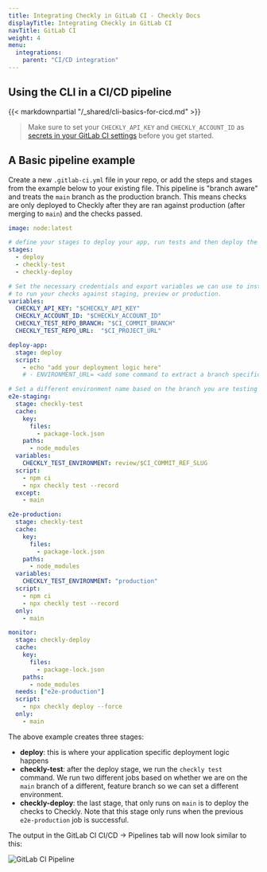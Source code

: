 ```yaml
---
title: Integrating Checkly in GitLab CI - Checkly Docs
displayTitle: Integrating Checkly in GitLab CI  
navTitle: GitLab CI
weight: 4
menu:
  integrations:
    parent: "CI/CD integration"
---
```


## Using the CLI in a CI/CD pipeline

{{< markdownpartial "/_shared/cli-basics-for-cicd.md" >}}

> Make sure to set your `CHECKLY_API_KEY` and `CHECKLY_ACCOUNT_ID` as
[secrets in your GitLab CI settings](https://docs.gitlab.com/ee/ci/variables/#define-a-cicd-variable-in-the-ui) before you
get started.


## A Basic pipeline example

Create a new `.gitlab-ci.yml` file in your repo, or add the steps and stages from the example below to your existing file.
This pipeline is "branch aware" and treats the `main` branch as the production branch. This means checks are only deployed
to Checkly after they are ran against production (after merging to `main`) and the checks passed.

```yml {title=".gitlab-ci.yml"}
image: node:latest

# define your stages to deploy your app, run tests and then deploy the tests as monitors.
stages:
  - deploy
  - checkly-test
  - checkly-deploy

# Set the necessary credentials and export variables we can use to instrument our test run. Use the ENVIRONMENT_URL
# to run your checks against staging, preview or production.
variables:
  CHECKLY_API_KEY: "$CHECKLY_API_KEY"
  CHECKLY_ACCOUNT_ID: "$CHECKLY_ACCOUNT_ID"
  CHECKLY_TEST_REPO_BRANCH: "$CI_COMMIT_BRANCH"
  CHECKLY_TEST_REPO_URL:  "$CI_PROJECT_URL"

deploy-app:
  stage: deploy
  script:
    - echo "add your deployment logic here"
    # - ENVIRONMENT_URL= <add some command to extract a branch specific url to target

# Set a different environment name based on the branch you are testing against.
e2e-staging:
  stage: checkly-test
  cache:
    key:
      files:
        - package-lock.json
    paths:
      - node_modules  
  variables:
    CHECKLY_TEST_ENVIRONMENT: review/$CI_COMMIT_REF_SLUG
  script:
    - npm ci
    - npx checkly test --record
  except:
    - main

e2e-production:
  stage: checkly-test
  cache:
    key:
      files:
        - package-lock.json
    paths:
      - node_modules  
  variables:
    CHECKLY_TEST_ENVIRONMENT: "production"
  script:
    - npm ci
    - npx checkly test --record
  only:
    - main

monitor:
  stage: checkly-deploy
  cache:
    key:
      files:
        - package-lock.json
    paths:
      - node_modules  
  needs: ["e2e-production"]
  script:
    - npx checkly deploy --force
  only:
    - main
```

The above example creates three stages:
- **deploy**: this is where your application specific deployment logic happens
- **checkly-test**: after the deploy stage, we run the `checkly test` command. We run two different jobs based on whether
we are on the `main` branch of a different, feature branch so we can set a different environment.
- **checkly-deploy**: the last stage, that only runs on `main` is to deploy the checks to Checkly. Note that this stage
only runs when the previous `e2e-production` job is successful.

The output in the GitLab CI CI/CD -> Pipelines tab will now look similar to this:

![GitLab CI Pipeline](/docs/images/cicd/gitlab_ci_pipeline.png)


